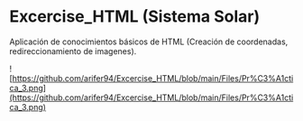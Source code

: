 # Excercise_HTML (Sistema Solar)
Aplicación de conocimientos básicos de HTML (Creación de coordenadas, redireccionamiento de imagenes).

![https://github.com/arifer94/Excercise_HTML/blob/main/Files/Pr%C3%A1ctica_3.png](https://github.com/arifer94/Excercise_HTML/blob/main/Files/Pr%C3%A1ctica_3.png)
